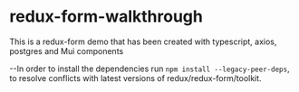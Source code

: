 # redux-form-walkthrough
This is a redux-form demo that has been created with typescript, axios, postgres and Mui components 

--In order to install the dependencies run `npm install --legacy-peer-deps`, to resolve conflicts with latest versions of redux/redux-form/toolkit.

